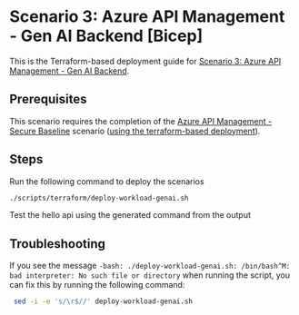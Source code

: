 # Scenario 3: Azure API Management - Gen AI Backend  [Bicep]

This is the Terraform-based deployment guide for [Scenario 3: Azure API Management - Gen AI Backend](../README.md).

## Prerequisites

This scenario requires the completion of the [Azure API Management - Secure Baseline](../../apim-baseline/README.md) scenario ([using the terraform-based deployment](../../apim-baseline/terraform/README.md)).

## Steps

Run the following command to deploy the scenarios

```bash
./scripts/terraform/deploy-workload-genai.sh
```

Test the hello api using the generated command from the output

## Troubleshooting

If you see the message `-bash: ./deploy-workload-genai.sh: /bin/bash^M: bad interpreter: No such file or directory` when running the script, you can fix this by running the following command:

   ```bash
    sed -i -e 's/\r$//' deploy-workload-genai.sh
   ```
